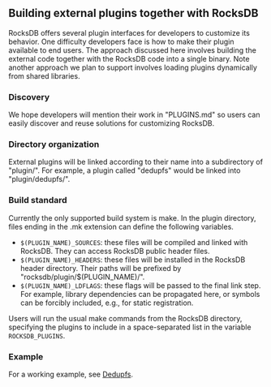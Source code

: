 ## Building external plugins together with RocksDB

RocksDB offers several plugin interfaces for developers to customize its behavior. One difficulty developers face is how to make their plugin available to end users. The approach discussed here involves building the external code together with the RocksDB code into a single binary. Note another approach we plan to support involves loading plugins dynamically from shared libraries.

### Discovery

We hope developers will mention their work in "PLUGINS.md" so users can easily discover and reuse solutions for customizing RocksDB.

### Directory organization

External plugins will be linked according to their name into a subdirectory of "plugin/". For example, a plugin called "dedupfs" would be linked into "plugin/dedupfs/".

### Build standard

Currently the only supported build system is make. In the plugin directory, files ending in the .mk extension can define the following variables.

* `$(PLUGIN_NAME)_SOURCES`: these files will be compiled and linked with RocksDB. They can access RocksDB public header files.
* `$(PLUGIN_NAME)_HEADERS`: these files will be installed in the RocksDB header directory. Their paths will be prefixed by "rocksdb/plugin/$(PLUGIN_NAME)/".
* `$(PLUGIN_NAME)_LDFLAGS`: these flags will be passed to the final link step. For example, library dependencies can be propagated here, or symbols can be forcibly included, e.g., for static registration.

Users will run the usual make commands from the RocksDB directory, specifying the plugins to include in a space-separated list in the variable `ROCKSDB_PLUGINS`.

### Example

For a working example, see [Dedupfs](https://github.com/ajkr/dedupfs).
